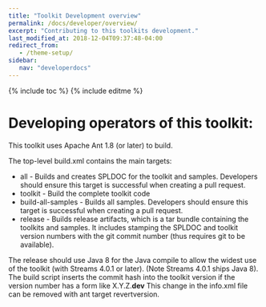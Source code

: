 ```yaml
---
title: "Toolkit Development overview"
permalink: /docs/developer/overview/
excerpt: "Contributing to this toolkits development."
last_modified_at: 2018-12-04T09:37:48-04:00
redirect_from:
   - /theme-setup/
sidebar:
   nav: "developerdocs"
---
```

{% include toc %}
{% include editme %}

# Developing operators of this toolkit:

This toolkit uses Apache Ant 1.8 (or later) to build.

The top-level build.xml contains the main targets:

* all - Builds and creates SPLDOC for the toolkit and samples. Developers should ensure this target is successful when creating a pull request.
* toolkit - Build the complete toolkit code
* build-all-samples - Builds all samples. Developers should ensure this target is successful when creating a pull request.
* release - Builds release artifacts, which is a tar bundle containing the toolkits and samples. It includes stamping the SPLDOC and toolkit version numbers with the git commit number (thus requires git to be available).

The release should use Java 8 for the Java compile to allow the widest use of the toolkit (with Streams 4.0.1 or later). (Note Streams 4.0.1 ships Java 8).
The build script inserts the commit hash into the toolkit version if the version number has a form like X.Y.Z.__dev__ 
This change in the info.xml file can be removed with ant target revertversion.

